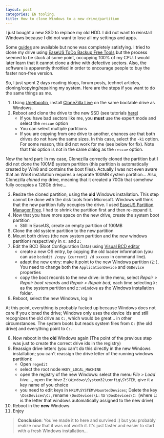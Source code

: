 ```yaml
---
layout: post
categories: EN tooling.
title: How to clone Windows to a new drive/partition
---
```


I just bought a new SSD to replace my old HDD. I did not want to reinstall Windows because I did not want to lose all my settings and apps.

Some [guides](http://lifehacker.com/5837543/how-to-migrate-to-a-solid-state-drive-without-reinstalling-windows) are available but none was completely satisfying. I tried to clone my drive using [EaseUS ToDo Backup Free Tools](http://www.easeus.com/backup-software/tb-free.html) but the process seemed to be stuck at some point, occupying 100% of my CPU. I would later learn that it cannot clone a drive with defective sectors. Also, the software is apparently throttled in order to encourage people to buy the faster non-free version.

So, I just spent 2 days reading blogs, forum posts, technet articles, cloning/copying/repairing my system. 
Here are the steps if you want to do the same things as me.


1. Using [Unetbootin](http://unetbootin.sourceforge.net/), install [CloneZilla Live](http://clonezilla.org/) on the same bootable drive as Windows.
2. Reboot and clone the drive to the new SSD (see tutorials [here](http://www.bing.com/search?q=clonezilla+tutorial&setmkt=en-US))
    * If you have bad sectors like me, you **must** use the expert mode and select the `rescue` option
    * You can select multiple partitions
    * If you are copying from one drive to another, chances are that both drives do not have the same sizes. In this case, select the `-k1` option. For some reason, this did not work for me (see below for fix). Note that this option is not in the same dialog as the `rescue` option. 

Now the hard part: In my case, Clonezilla correctly cloned the partition but I did not clone the 100MB system partition (this partition is automatically created by Win8 and contains the boot files). Actually I was not even aware that an Win8 installation requires a separate 100MB system partition... Also, Clonezilla *cloned* my drive, meaning that it created a 70Gb that somehow fully occupies a 128Gb drive...

3. Resize the cloned partition, using the **old** Windows installation. This step cannot be done with the disk tools from Microsoft. Windows will think that the new partition fully occupies the drive. I used [EaseUS Partition Manager Free](http://www.easeus.com/partition-manager/epm-free.html). I had to shrink the partition first and then re-expand it.
4. Now that you have more space on the new drive, create the system boot partition
    * Still in EaseUS, create an empty partition of 100MB
5. Clone the old system partition to the new partition
6. Mount both drives (the new system partition and the new windows partition) respectively in `X:` and `Z:`
7. Edit the BCD (Boot Configuration Data) using [Visual BCD editor](http://www.boyans.net/DownloadVisualBCD.html)
    * create a new OS entry, by copying the old loader information (you can use `bcdedit /copy {current} /d xxxxxx` in command line).
    * adapt the new entry: make it point to the new Windows partition (`Z:`). You need to change both the `ApplicationDevice` and `OSDevice` properties
    * copy the boot records to the new drive: in the menu, select *Repair > Repair boot records* and *Repair > Repair bcd*, each time selecting `X:` as the system partition and `z:\Windows` as the Windows installation folder.
8. Reboot, select the new Windows, log in

At this point, everything is probably fucked up because Windows does not care if you cloned the drive; Windows only uses the device ids and still recognizes the old drive as `C:`, which would be great... in other circumstances. The system boots but reads system files from `C:` (the old drive) and everything point to `C:`. 

8. Now reboot in the **old** Windows again (The point of the previous step was just to create the correct drive ids in the registry)
9. Reassign drive letters (you can't do this directly in the new Windows installation; you can't reassign the drive letter of the running windows partition):
    * Open `regedit`
    * select the root node `HKEY_LOCAL_MACHINE`
    * open the registry of the new Windows: select the menu *File > Load hive...*, open the hive `Z:\Windows\System32\config\SYSTEM`, give it a key name of you choice
    * you need to edit keys in `HKLM\SYSTEM\MountedDevices`; Delete the key `\DosDevices\C:`, rename `\DosDevices\L:` to `\DosDevices\C:` (where L: is the letter that windows automatically assigned to the new drive)
10. Reboot in the **new** Windows
11. Enjoy


> **Conclusion**: You've made it to here and survived :)  but you probably realize now that it was not worth it. It's just faster and easier to start with a fresh Windows installation...

